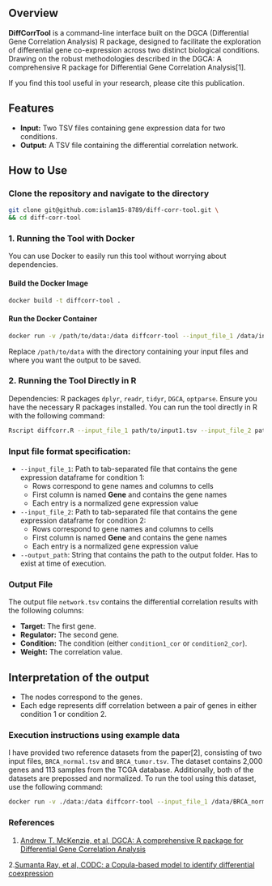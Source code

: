 ## Overview

**DiffCorrTool** is a command-line interface built on the DGCA (Differential Gene Correlation Analysis) R package, designed to facilitate the exploration of differential gene co-expression across two distinct biological conditions. Drawing on the robust methodologies described in the DGCA: A comprehensive R package for Differential Gene Correlation Analysis[1].

If you find this tool useful in your research, please cite this publication.


## Features

- **Input:** Two TSV files containing gene expression data for two conditions.
- **Output:** A TSV file containing the differential correlation network.

## How to Use

### Clone the repository and navigate to the directory

```bash
git clone git@github.com:islam15-8789/diff-corr-tool.git \
&& cd diff-corr-tool
```

### 1. Running the Tool with Docker

You can use Docker to easily run this tool without worrying about dependencies.

#### Build the Docker Image

```bash
docker build -t diffcorr-tool .
```

#### Run the Docker Container

```bash
docker run -v /path/to/data:/data diffcorr-tool --input_file_1 /data/input1.tsv --input_file_2 /data/input2.tsv --output_path /data
```

Replace `/path/to/data` with the directory containing your input files and where you want the output to be saved.

### 2. Running the Tool Directly in R

Dependencies: R packages `dplyr`, `readr`, `tidyr`, `DGCA`, `optparse`.
Ensure you have the necessary R packages installed. You can run the tool directly in R with the following command:

```bash
Rscript diffcorr.R --input_file_1 path/to/input1.tsv --input_file_2 path/to/input2.tsv --output_path path/to/output
```

### Input file format specification:
- `--input_file_1`: Path to tab-separated file that contains the gene expression dataframe for condition 1:
    - Rows correspond to gene names and columns to cells 
    - First column is named **Gene** and contains the gene names
    - Each entry is a normalized gene expression value
- `--input_file_2`: Path to tab-separated file that contains the gene expression dataframe for condition 2:
    - Rows correspond to gene names and columns to cells 
    - First column is named **Gene** and contains the gene names
    - Each entry is a normalized gene expression value
- `--output_path`: String that contains the path to the output folder. Has to exist at time of execution.

### Output File

The output file `network.tsv` contains the differential correlation results with the following columns:

- **Target:** The first gene.
- **Regulator:** The second gene.
- **Condition:** The condition (either `condition1_cor` or `condition2_cor`).
- **Weight:** The correlation value.

## Interpretation of the output

- The nodes correspond to the genes.
- Each edge represents diff correlation between a pair of genes in either condition 1 or condition 2.


### Execution instructions using example data

I have provided two reference datasets from the paper[2], consisting of two input files, `BRCA_normal.tsv` and `BRCA_tumor.tsv`. The dataset contains 2,000 genes and 113 samples from the TCGA database. Additionally, both of the datasets are prepossed and normalized. To run the tool using this dataset, use the following command:

```bash
docker run -v ./data:/data diffcorr-tool --input_file_1 /data/BRCA_normal.tsv --input_file_2 /data/BRCA_tumor.tsv --output_path /data
```

### References

1. [Andrew T. McKenzie, et al, DGCA: A comprehensive R package for Differential Gene Correlation Analysis](https://bmcsystbiol.biomedcentral.com/articles/10.1186/s12918-016-0349-1)

2.[Sumanta Ray, et al, CODC: a Copula-based model to identify differential coexpression](https://www.nature.com/articles/s41540-020-0137-9)